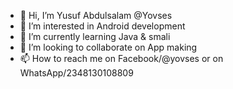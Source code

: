 - 👋 Hi, I’m Yusuf Abdulsalam @Yovses
- 👀 I’m interested in Android development
- 🌱 I’m currently learning Java & smali
- 💞️ I’m looking to collaborate on App making
- 📫 How to reach me on Facebook/@yovses or on WhatsApp/2348130108809

<!---
Yovses/Yovses is a ✨ special ✨ repository because its `README.md` (this file) appears on your GitHub profile.
You can click the Preview link to take a look at your changes.
--->
